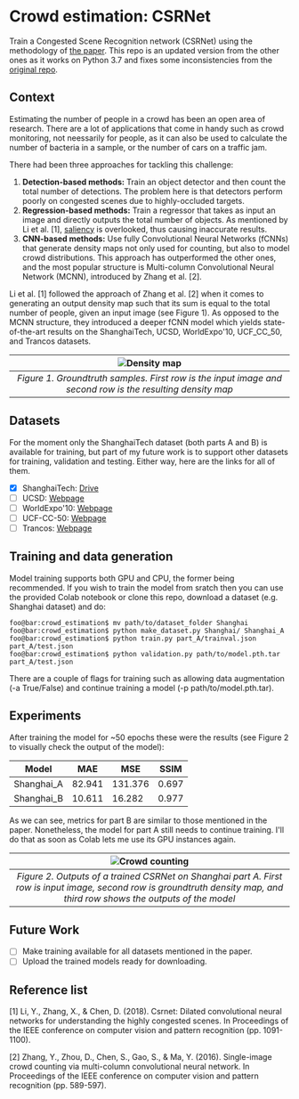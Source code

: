 # Crowd estimation: CSRNet

Train a Congested Scene Recognition network (CSRNet) using the methodology of [the paper](https://arxiv.org/pdf/1802.10062.pdf). This repo is an updated version from the other ones as it works on Python 3.7 and fixes some inconsistencies from the [original repo](https://github.com/leeyeehoo/CSRNet-pytorch).


## Context

Estimating the number of people in a crowd has been an open area of research. There are a lot of applications that come in handy such as crowd monitoring, not neessarily for people, as it can also be used to calculate the number of bacteria in a sample, or the number of cars on a traffic jam.

There had been three approaches for tackling this challenge:
1. **Detection-based methods:** Train an object detector and then count the total number of detections. The problem here is that detectors perform poorly on congested scenes due to highly-occluded targets.
2. **Regression-based methods:** Train a regressor that takes as input an image and directly outputs the total number of objects. As mentioned by Li et al. [1], [saliency](https://analyticsindiamag.com/what-are-saliency-maps-in-deep-learning/) is overlooked, thus causing inaccurate results. 
3. **CNN-based methods:** Use fully Convolutional Neural Networks (fCNNs) that generate density maps not only used for counting, but also to model crowd distributions. This approach has outperformed the other ones, and the most popular structure is Multi-column Convolutional Neural Network (MCNN), introduced by Zhang et al. [2].

Li et al. [1] followed the approach of Zhang et al. [2] when it comes to generating an output density map such that its sum is equal to the total number of people, given an input image (see Figure 1). As opposed to the MCNN structure, they introduced a deeper fCNN model which yields state-of-the-art results on the ShanghaiTech, UCSD, WorldExpo'10, UCF_CC_50, and Trancos datasets.

| ![Density map](images/density_maps.png) |
| :--: |
| *Figure 1. Groundtruth samples. First row is the input image and second row is the resulting density map* |

## Datasets
For the moment only the ShanghaiTech dataset (both parts A and B) is available for training, but part of my future work is to support other datasets for training, validation and testing. Either way, here are the links for all of them.

- [x] ShanghaiTech: [Drive](https://drive.google.com/file/d/16dhJn7k4FWVwByRsQAEpl9lwjuV03jVI/view)
- [ ] UCSD: [Webpage](http://www.svcl.ucsd.edu/projects/peoplecnt/)
- [ ] WorldExpo'10: [Webpage](http://www.ee.cuhk.edu.hk/~xgwang/expo.html)
- [ ] UCF-CC-50: [Webpage](https://www.crcv.ucf.edu/data/ucf-cc-50/)
- [ ] Trancos: [Webpage](http://agamenon.tsc.uah.es/Personales/rlopez/data/trancos/)

## Training and data generation
Model training supports both GPU and CPU, the former being recommended. If you wish to train the model from sratch then you can use the provided Colab notebook or clone this repo, download a dataset (e.g. Shanghai dataset) and do:
```console
foo@bar:crowd_estimation$ mv path/to/dataset_folder Shanghai
foo@bar:crowd_estimation$ python make_dataset.py Shanghai/ Shanghai_A
foo@bar:crowd_estimation$ python train.py part_A/trainval.json part_A/test.json
foo@bar:crowd_estimation$ python validation.py path/to/model.pth.tar part_A/test.json
```
There are a couple of flags for training such as allowing data augmentation (-a True/False) and continue training a model (-p path/to/model.pth.tar).

## Experiments
After training the model for ~50 epochs these were the results (see Figure 2 to visually check the output of the model):

| Model | MAE | MSE | SSIM |
| ----- | --- | --- | ---- |
| Shanghai_A | 82.941 | 131.376 | 0.697 |
| Shanghai_B | 10.611 | 16.282 | 0.977 |

As we can see, metrics for part B are similar to those mentioned in the paper. Nonetheless, the model for part A still needs to continue training. I'll do that as soon as Colab lets me use its GPU instances again.

| ![Crowd counting](images/ablation_study_A.png) |
| :--: |
| *Figure 2. Outputs of a trained CSRNet on Shanghai part A. First row is input image, second row is groundtruth density map, and third row shows the outputs of the model* |

## Future Work
- [ ] Make training available for all datasets mentioned in the paper.
- [ ] Upload the trained models ready for downloading.

## Reference list
[1] Li, Y., Zhang, X., & Chen, D. (2018). Csrnet: Dilated convolutional neural networks for understanding the highly congested scenes. In Proceedings of the IEEE conference on computer vision and pattern recognition (pp. 1091-1100).

[2] Zhang, Y., Zhou, D., Chen, S., Gao, S., & Ma, Y. (2016). Single-image crowd counting via multi-column convolutional neural network. In Proceedings of the IEEE conference on computer vision and pattern recognition (pp. 589-597).
